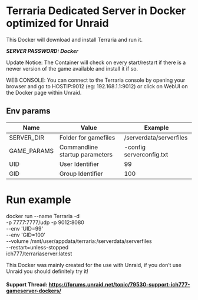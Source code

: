 # Terraria Dedicated Server in Docker optimized for Unraid

This Docker will download and install Terraria and run it.

***SERVER PASSWORD: Docker***

Update Notice: The Container will check on every start/restart if there is a newer version of the game available and install it if so.

WEB CONSOLE: You can connect to the Terraria console by opening your browser and go to HOSTIP:9012 (eg: 192.168.1.1:9012) or click on WebUI on the Docker page within Unraid.

## Env params

| Name | Value | Example |
| --- | --- | --- |
| SERVER_DIR | Folder for gamefiles | /serverdata/serverfiles |
| GAME_PARAMS | Commandline startup parameters | -config serverconfig.txt |
| UID | User Identifier | 99 |
| GID | Group Identifier | 100 |

# Run example

docker run --name Terraria -d \
    -p 7777:7777/udp -p 9012:8080 \
    --env 'UID=99' \
    --env 'GID=100' \
    --volume /mnt/user/appdata/terraria:/serverdata/serverfiles \
    --restart=unless-stopped \
    ich777/terrariaserver:latest

This Docker was mainly created for the use with Unraid, if you don’t use Unraid you should definitely try it!

#### Support Thread: https://forums.unraid.net/topic/79530-support-ich777-gameserver-dockers/